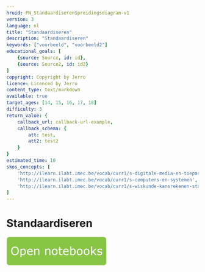 ```yaml
---
hruid: PN_StandaardiserenSpreidingsdiagram-v1
version: 3
language: nl
title: "Standaardiseren"
description: "Standaardiseren"
keywords: ["voorbeeld", "voorbeeld2"]
educational_goals: [
    {source: Source, id: id}, 
    {source: Source2, id: id2}
]
copyright: Copyright by Jerro
licence: Licenced by Jerro
content_type: text/markdown
available: true
target_ages: [14, 15, 16, 17, 18]
difficulty: 3
return_value: {
    callback_url: callback-url-example,
    callback_schema: {
        att: test,
        att2: test2
    }
}
estimated_time: 10
skos_concepts: [
    'http://ilearn.ilabt.imec.be/vocab/curr1/s-digitale-media-en-toepassingen', 
    'http://ilearn.ilabt.imec.be/vocab/curr1/s-computers-en-systemen', 
    'http://ilearn.ilabt.imec.be/vocab/curr1/s-wiskunde-kansrekenen-statistiek'
]
---
```


# Standaardiseren

[![](embed/Knop.png "Knop")](https://kiks.ilabt.imec.be/jupyterhub/?id=0207 "Notebooks Standaardiseren")

